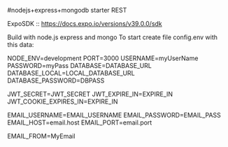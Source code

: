 #nodejs+express+mongodb starter REST

ExpoSDK :: https://docs.expo.io/versions/v39.0.0/sdk

Build with node.js express and mongo
To start create file config.env with this data:

NODE_ENV=development
PORT=3000
USERNAME=myUserName
PASSWORD=myPass
DATABASE=DATABASE_URL
DATABASE_LOCAL=LOCAL_DATABASE_URL
DATABASE_PASSWORD=DBPASS

JWT_SECRET=JWT_SECRET
JWT_EXPIRE_IN=EXPIRE_IN
JWT_COOKIE_EXPIRES_IN=EXPIRE_IN

EMAIL_USERNAME=EMAIL_USERNAME
EMAIL_PASSWORD=EMAIL_PASS
EMAIL_HOST=email.host
EMAIL_PORT=email.port

EMAIL_FROM=MyEmail